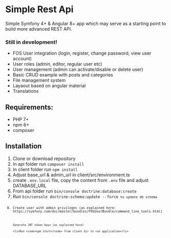 <h1>Simple Rest Api</h1>
<p>Simple Symfony 4+ & Angular 8+ app which may serve as a starting point to build more advanced REST API.</p>
<h3>Still in development!</h3>
<ul>
    <li>FOS User integration (login, register, change password, view user account)</li>
    <li>User roles (admin, editor, regular user etc)</li>
    <li>User management (admin can activate/disable or delete user)</li>
    <li>Basic CRUD example with posts and categories</li>
    <li>File management system</li>
    <li>Layaout based on angular material</li>
    <li>Translations</li>
</ul>
<h2>Requirements:</h2>
<ul>
    <li>PHP 7+</li>
    <li>npm 6+</li>
    <li>composer</li>
</ul>
<h2>Installation</h2>
<ol>
    <li>Clone or download repository</li>
    <li>In api folder run <code>composer install</code></li>
    <li>In client folder run <code>npm install</code></li>
    <li>Adjust base_url & admin_url in client/src/environment.ts</li>
    <li>create <code>.env.local</code> file, copy the content from <code>.env</code> file and adjust DATABASE_URL</li>
    <li>From api folder run <code>bin/console doctrine:database:create</code></li>
    <li>Run <code>bin/console doctrine:schema:update --force<code> to update db schema</li>
    <li>Create user with admin privileges (as explained here: https://symfony.com/doc/master/bundles/FOSUserBundle/command_line_tools.html)</li>
    
    Generate JWT token keys (as explained here)
    
    <li>Run <code>npm start</code> from client dir to run application</li>
</ol>
